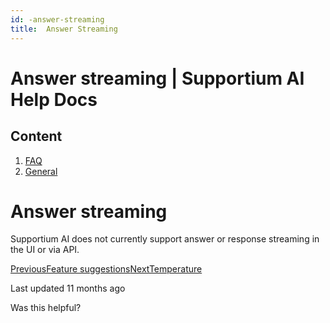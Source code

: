 ```yaml
---
id: -answer-streaming
title:  Answer Streaming
---
```



# Answer streaming | Supportium AI Help Docs

## Content

  1. [FAQ](/faq)
  2. [General](/faq/general)

# Answer streaming

Supportium AI does not currently support answer or response streaming in the UI or via API.

[PreviousFeature suggestions](/faq/general/feature-suggestions)[NextTemperature](/faq/general/temperature)

Last updated 11 months ago

Was this helpful?
